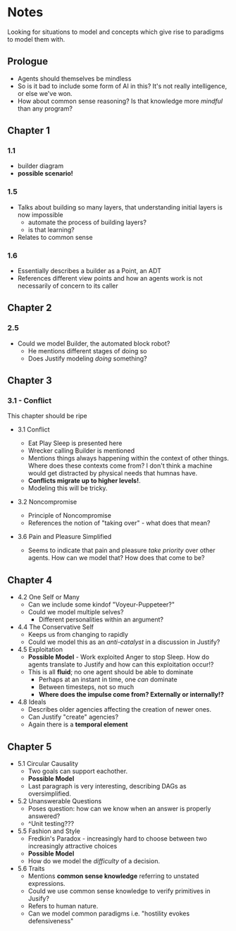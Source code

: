 # Notes
Looking for situations to model and concepts which give rise to paradigms to model them with.
## Prologue
- Agents should themselves be mindless
- So is it bad to include some form of AI in this? It's not really intelligence, or else we've won.
- How about common sense reasoning? Is that knowledge more *mindful* than any program?

## Chapter 1
### 1.1
- builder diagram
- **possible scenario!**

### 1.5
- Talks about building so many layers, that understanding initial layers is now impossible
  - automate the process of building layers?
  - is that learning?
- Relates to common sense

### 1.6
- Essentially describes a builder as a Point, an ADT
- References different view points and how an agents work is not necessarily of concern to its caller

## Chapter 2
### 2.5
- Could we model Builder, the automated block robot?
  - He mentions different stages of doing so
  - Does Justify modeling *doing* something?

## Chapter 3
### 3.1 - Conflict
This chapter should be ripe

- 3.1 Conflict
  - Eat Play Sleep is presented here
  - Wrecker calling Builder is mentioned
  - Mentions things always happening within the context of other things. 
Where does these contexts come from? I don't think a machine would get distracted by physical needs that humnas have.
  - **Conflicts migrate up to higher levels!**. 
  - Modeling this will be tricky.

- 3.2 Noncompromise
  - Principle of Noncompromise
  - References the notion of "taking over" - what does that mean?
- 3.6 Pain and Pleasure Simplified
  - Seems to indicate that pain and pleasure *take priority* over other agents. How can we model that? How does that come to be?

## Chapter 4
- 4.2 One Self or Many
  - Can we include some kindof "Voyeur-Puppeteer?"
  - Could we model multiple selves?
    - Different personalities within an argument?
- 4.4 The Conservative Self
  - Keeps us from changing to rapidly
  - Could we model this as an *anti-catalyst* in a discussion in Justify?
- 4.5 Exploitation
  - **Possible Model** - Work exploited Anger to stop Sleep. How do agents translate to Justify and how can this exploitation occur!?
  - This is all **fluid**; no one agent should be able to dominate
    - Perhaps at an instant in time, one *can* dominate
    - Between timesteps, not so much
    - **Where does the impulse come from? Externally or internally!?**
- 4.8 Ideals
  - Describes older agencies affecting the creation of newer ones.
  - Can Justify "create" agencies?
  - Again there is a **temporal element**

## Chapter 5
- 5.1 Circular Causality
  - Two goals can support eachother.
  - **Possible Model**
  - Last paragraph is very interesting, describing DAGs as oversimplified.
- 5.2 Unanswerable Questions
  - Poses question: how can we know when an answer is properly answered?
  - ^Unit testing???
- 5.5 Fashion and Style
  - Fredkin's Paradox - increasingly hard to choose between two increasingly attractive choices
  - **Possible Model**
  - How do we model the *difficulty* of a decision.
- 5.6 Traits
  - Mentions **common sense knowledge** referring to unstated expressions.
  - Could we use common sense knowledge to verify primitives in Jusify?
  - Refers to human nature.
  - Can we model common paradigms i.e. "hostility evokes defensiveness"
